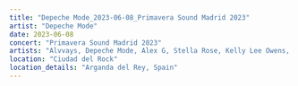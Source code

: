 ```yaml
---
title: "Depeche Mode_2023-06-08_Primavera Sound Madrid 2023"
artist: "Depeche Mode"
date: 2023-06-08
concert: "Primavera Sound Madrid 2023"
artists: "Alvvays, Depeche Mode, Alex G, Stella Rose, Kelly Lee Owens, Alissic"
location: "Ciudad del Rock"
location_details: "Arganda del Rey, Spain"
---
```


